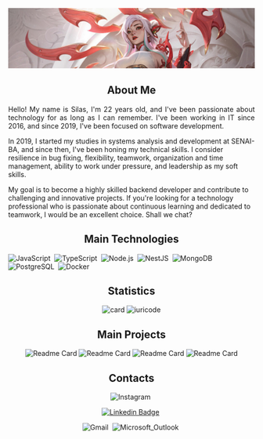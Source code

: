 <html>
<head>
	<meta http-equiv="Content-Type" content="text/html; charset=UTF-8" />
  <link rel="stylesheet" href="assets/styles/style.css">        
</head>
<body>
<section id="banner">
  <img src="assets/img/Irelia_crop.jpg" alt="Imagem 1">
</section>
<section id="aboutme">
<h1 align="center">About Me</h1>
  <p align="justify">
   Hello! My name is Silas, I'm 22 years old, and I've been passionate about technology for as long as I can remember. I've been working in IT since 2016, and since 2019, I've been focused on software development.

  In 2019, I started my studies in systems analysis and development at SENAI-BA, and since then, I've been honing my technical skills. I consider resilience in bug fixing, flexibility, teamwork, organization and time management, ability to work under pressure, and leadership as my soft skills.

  My goal is to become a highly skilled backend developer and contribute to challenging and innovative projects. If you're looking for a technology professional who is passionate about continuous learning and dedicated to teamwork, I would be an excellent choice. Shall we chat?  
  </p>
</section>

<section id="technologies">
<h1  align="center">Main Technologies</h1>

![JavaScript](https://img.shields.io/badge/JavaScript-F7DF1E?style=for-the-badge&logo=javascript&logoColor=black)&nbsp;
![TypeScript](https://img.shields.io/badge/TypeScript-007ACC?style=for-the-badge&logo=typescript&logoColor=white)&nbsp;
![Node.js](https://img.shields.io/badge/Node.js-43853D?style=for-the-badge&logo=node.js&logoColor=white)&nbsp;
![NestJS](https://img.shields.io/badge/nestjs-%23E0234E.svg?style=for-the-badge&logo=nestjs&logoColor=white)&nbsp;
![MongoDB](https://img.shields.io/badge/MongoDB-4EA94B?style=for-the-badge&logo=mongodb&logoColor=white)&nbsp;
![PostgreSQL](https://img.shields.io/badge/PostgreSQL-316192?style=for-the-badge&logo=postgresql&logoColor=white)&nbsp;
![Docker](https://img.shields.io/badge/Docker-2496ED?style=for-the-badge&logo=docker&logoColor=white)&nbsp;
</section>

<section id="statistics" align="center">
<h1  align="center">Statistics</h1>

![card](https://github-readme-stats.vercel.app/api?username=silasoli&theme=dark&show_icons=true&card_width=800)
![iuricode](https://github-readme-stats.vercel.app/api/top-langs/?username=silasoli&hide=html&layout=compact&theme=dark&card_width=800)
</section>

<section id="projects" align="center">
<h1  align="center">Main Projects</h1>

![Readme Card](https://github-readme-stats.vercel.app/api/pin/?username=silasoli&repo=easy-budget-api&theme=dark)
![Readme Card](https://github-readme-stats.vercel.app/api/pin/?username=silasoli&repo=nestjs-movie-api&theme=dark)
![Readme Card](https://github-readme-stats.vercel.app/api/pin/?username=silasoli&repo=simple-crud-nestjs&theme=dark)
![Readme Card](https://github-readme-stats.vercel.app/api/pin/?username=silasoli&repo=nestjs-mailer&theme=dark)
</section>

<section id="contacts" align="center">
<h1  align="center">Contacts</h1>

![Instagram](https://img.shields.io/badge/Instagram-E4405F?style=for-the-badge&logo=instagram&logoColor=white&link=https://www.instagram.com/this.silasoli/)&nbsp;
<!-- [![LinkedIn](https://img.shields.io/badge/-Iuri%20Silva-986DFF?style=flat-square&logo=Linkedin&logoColor=white&link=https://www.linkedin.com/in/iuricode/)]&nbsp; -->
[![Linkedin Badge](https://img.shields.io/badge/LinkedIn-0077B5?style=for-the-badge&logo=Linkedin&logoColor=white&link=https://www.linkedin.com/in/silasoli/)](https://www.linkedin.com/in/silasoli/)&nbsp;


![Gmail](https://img.shields.io/badge/Gmail-D14836?style=for-the-badge&logo=gmail&logoColor=white&link=mailto:silasoliv39@gmail.com)&nbsp;
![Microsoft_Outlook](https://img.shields.io/badge/Microsoft_Outlook-0078D4?style=for-the-badge&logo=microsoft-outlook&logoColor=white&link=mailto:silas_rodrigues2@hotmail.com)&nbsp;

</section>
</body>
</html>
